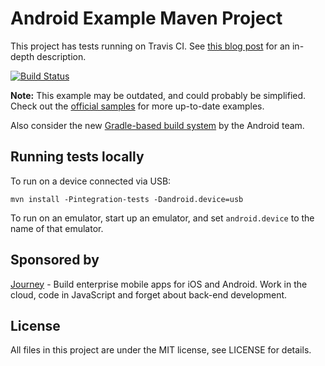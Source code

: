 # Android Example Maven Project

This project has tests running on Travis CI. See [this blog post](http://rkistner.github.com/android/2013/02/05/android-builds-on-travis-ci/) for an in-depth description.

[![Build Status](https://travis-ci.org/jacktan1991/android-maven-example.svg)](https://travis-ci.org/jacktan1991/android-maven-example)

**Note:** This example may be outdated, and could probably be simplified.
Check out the [official samples](https://code.google.com/p/maven-android-plugin/wiki/Samples) for more up-to-date examples.

Also consider the new [Gradle-based build system](http://tools.android.com/tech-docs/new-build-system) by the Android team.

## Running tests locally

To run on a device connected via USB:

    mvn install -Pintegration-tests -Dandroid.device=usb

To run on an emulator, start up an emulator, and set `android.device` to the name of that emulator.

## Sponsored by

[Journey][1] - Build enterprise mobile apps for iOS and Android. Work in the cloud, code in JavaScript and forget about back-end development.

## License

All files in this project are under the MIT license, see LICENSE for details.

[1]: http://journeyapps.com

